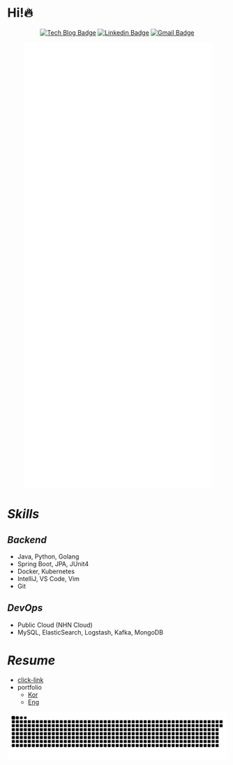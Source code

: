 # Hi!🔥
<div align=center>

[![Tech Blog Badge](http://img.shields.io/badge/-Tech%20blog-black?style=flat-square&link=https://jx2lee.github.io/)](https://jx2lee.github.io/) 
[![Linkedin Badge](https://img.shields.io/badge/-LinkedIn-blue?style=flat-square&logo=Linkedin&logoColor=white&link=https://www.linkedin.com/in/jx2lee/)](https://www.linkedin.com/in/jx2lee/) 
[![Gmail Badge](https://img.shields.io/badge/-Gmail-d14836?style=flat-square&logo=Gmail&logoColor=white&link=mailto:jaejun.lee.1991@gmail.com)](mailto:jaejun.lee.1991@gmail.com)

</div>

<div align=center>
<img src="./github-metrics.svg" alt="" />
</div>

# *Skills*
## *Backend*

- Java, Python, Golang
- Spring Boot, JPA, JUnit4
- Docker, Kubernetes
- IntelliJ, VS Code, Vim
- Git

## *DevOps*

- Public Cloud (NHN Cloud)
- MySQL, ElasticSearch, Logstash, Kafka, MongoDB

# *Resume*
* [click-link](https://github.com/jx2lee/resume/blob/my-resume/jaejun_lee_resume.pdf)
* portfolio
  * [Kor](https://jx2lee.notion.site/DevOps-839ddae7e0444266a59c2edd8547b27e)
  * [Eng](https://jx2lee.notion.site/Always-curious-DevOps-engineer-Jaejun-Lee-5eeab42c59d2455fae5457743231a110)

![snake gif](https://github.com/jx2lee/jx2lee/blob/output/github-contribution-grid-snake.svg)
